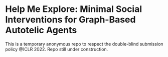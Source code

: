 # Help Me Explore: Minimal Social Interventions for Graph-Based Autotelic Agents
This is a temporary anonymous repo to respect the double-blind submission policy @ICLR 2022.
Repo still under construction.
